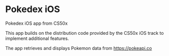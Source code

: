 # Pokedex iOS
Pokedex iOS app from CS50x

This app builds on the distribution code provided by the CS50x iOS track to implement additional features.

The app retrieves and displays Pokemon data from https://pokeapi.co
